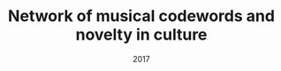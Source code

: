 ---
title: "Network of musical codewords and novelty in culture"
collection: talks
type: "Talk"
permalink: /talks/2017-complenet2017
venue: "CompleNet'17"
date: 2017
location: "Dubrovnik, Croatia"
---